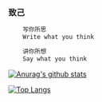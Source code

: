 ###    致己

```js
    写你所思
    Write what you think 
```
```js
    讲你所想
    Say what you think 
```

[![Anurag's github stats](https://github-readme-stats.vercel.app/api?username=Eug620&count_private=true&show_icons=true&theme=material-palenight)](https://github.com/anuraghazra/github-readme-stats)

[![Top Langs](https://github-readme-stats.vercel.app/api/top-langs/?username=Eug620)](https://github.com/anuraghazra/github-readme-stats)
